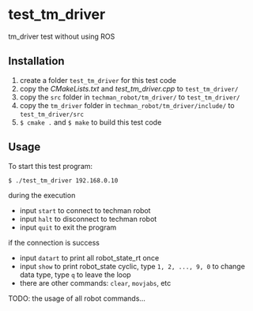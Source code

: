# test_tm_driver
tm_driver test without using ROS

## Installation
1. create a folder ```test_tm_driver``` for this test code
2. copy the *CMakeLists.txt* and *test_tm_driver.cpp* to ```test_tm_driver/```
3. copy the ```src``` folder in ```techman_robot/tm_driver/``` to ```test_tm_driver/```
4. copy the ```tm_driver``` folder in ```techman_robot/tm_driver/include/``` to ```test_tm_driver/src```
5. ```$ cmake .``` and ```$ make``` to build this test code

## Usage
To start this test program:
```
$ ./test_tm_driver 192.168.0.10
```
during the execution
* input ```start``` to connect to techman robot
* input ```halt``` to disconnect to techman robot
* input ```quit``` to exit the program

if the connection is success
* input ```datart``` to print all robot_state_rt once
* input ```show``` to print robot_state cyclic, type ```1, 2, ..., 9, 0``` to change data type, type ```q``` to leave the loop
* there are other commands: ```clear```, ```movjabs```, etc

TODO: the usage of all robot commands...
